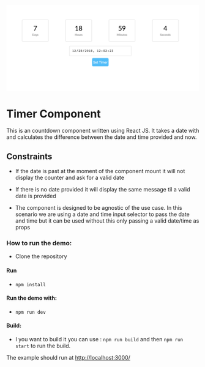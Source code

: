 
![Screenshot](https://github.com/regenhans/countdown/blob/master/screenshot.png "Screenshot")

# Timer Component

This is an countdown component written using React JS. It takes a date with and calculates the difference between the date and time provided and now.

## Constraints

* If the date is past at the moment of the component mount it will not display the counter and ask for a valid date

*  If there is no date provided it will display the same message til a valid date is provided

* The component is designed to be agnostic of the use case. In this scenario we are using a date and time input selector to pass the date and time but it can be used without this only passing a valid date/time as props


### How to run the demo:

* Clone the repository

#### Run

* `npm install`

#### Run the demo with:

* `npm run dev`

#### Build:

* I you want to build it  you can use : `npm run build` and then `npm run start` to run the build.

The example should run at [http://localhost:3000/](http://localhost:3000/)